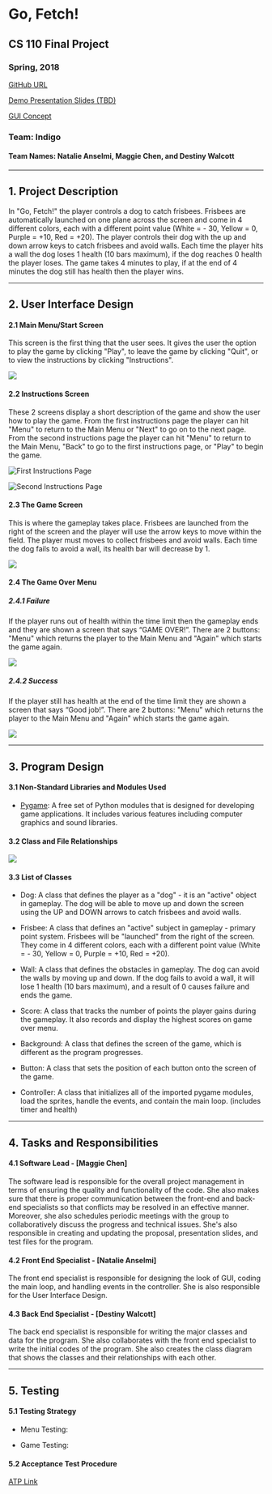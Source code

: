 # Go, Fetch!
## CS 110 Final Project
### Spring, 2018

[GitHub URL](https://github.com/binghamtonuniversity-cs110/final-project-spr18-indigo.git)

[Demo Presentation Slides (TBD)](#)

[GUI Concept](https://docs.google.com/presentation/d/1G4KUCHR8m9GNecY2GC9WtDUEP6b0_4xmQeJQMB2PxTA/edit?usp=sharing)

### Team: Indigo
#### Team Names: Natalie Anselmi, Maggie Chen, and Destiny Walcott

***

## 1. Project Description
In "Go, Fetch!" the player controls a dog to catch frisbees. Frisbees are automatically launched on one plane across the screen and come in 4 different colors, each with a different point value (White = - 30, Yellow = 0, Purple = +10, Red = +20). The player controls their dog with the up and down arrow keys to catch frisbees and avoid walls. Each time the player hits a wall the dog loses 1 health (10 bars maximum), if the dog reaches 0 health the player loses. The game takes 4 minutes to play, if at the end of 4 minutes the dog still has health then the player wins.

***    

## 2. User Interface Design  
#### 2.1 Main Menu/Start Screen
This screen is the first thing that the user sees. It gives the user the option to play the game by clicking "Play", to leave the game by clicking "Quit", or to view the instructions by clicking "Instructions".

![](assets/MainMenu.png?raw=true)

#### 2.2 Instructions Screen
These 2 screens display a short description of the game and show the user how to play the game. From the first instructions page the player can hit "Menu" to return to the Main Menu or "Next" to go on to the next page. From the second instructions page the player can hit "Menu" to return to the Main Menu, "Back" to go to the first instructions page, or "Play" to begin the game.

![First Instructions Page](assets/Inst1.png?raw=true)

![Second Instructions Page](assets/Inst2.png?raw=true)

#### 2.3 The Game Screen
This is where the gameplay takes place. Frisbees are launched from the right of the screen and the player will use the arrow keys to move within the field. The player must moves to collect frisbees and avoid walls. Each time the dog fails to avoid a wall, its health bar will decrease by 1.

![](assets/GameBG.png?raw=true)

#### 2.4 The Game Over Menu
##### 2.4.1 Failure
If the player runs out of health within the time limit then the gameplay ends and they are shown a screen that says “GAME OVER!”. There are 2 buttons: "Menu" which returns the player to the Main Menu and "Again" which starts the game again.

![](assets/LoseBG.png?raw=true)

##### 2.4.2 Success
If the player still has health at the end of the time limit they are shown a screen that says “Good job!”. There are 2 buttons: "Menu" which returns the player to the Main Menu and "Again" which starts the game again.

![](assets/WinBG.png?raw=true)

***
## 3. Program Design
#### 3.1 Non-Standard Libraries and Modules Used
- [Pygame](https://www.pygame.org/): A free set of Python modules that is designed for developing game applications. It includes various features including computer graphics and sound libraries.

#### 3.2 Class and File Relationships
![](charts/ClassFlowChart.png?raw=true)

#### 3.3 List of Classes
- Dog: A class that defines the player as a "dog" - it is an "active" object in gameplay. The dog will be able to move up and down the screen using the UP and DOWN arrows to catch frisbees and avoid walls.

- Frisbee: A class that defines an "active" subject in gameplay - primary point system. Frisbees will be "launched" from the right of the screen. They come in 4 different colors, each with a different point value (White = - 30, Yellow = 0, Purple = +10, Red = +20).

- Wall: A class that defines the obstacles in gameplay. The dog can avoid the walls by moving up and down. If the dog fails to avoid a wall, it will lose 1 health (10 bars maximum), and a result of 0 causes failure and ends the game.

- Score: A class that tracks the number of points the player gains during the gameplay. It also records and display the highest scores on game over menu.

- Background: A class that defines the screen of the game, which is different as the program progresses.

- Button: A class that sets the position of each button onto the screen of the game.

- Controller: A class that initializes all of the imported pygame modules, load the sprites, handle the events, and contain the main loop. (includes timer and health)

***
## 4. Tasks and Responsibilities
#### 4.1 Software Lead - [Maggie Chen]
The software lead is responsible for the overall project management in terms of ensuring the quality and functionality of the code. She also makes sure that there is proper communication between the front-end and back-end specialists so that conflicts may be resolved in an effective manner. Moreover, she also schedules periodic meetings with the group to collaboratively discuss the progress and technical issues. She's also responsible in creating and updating the proposal, presentation slides, and test files for the program.

#### 4.2 Front End Specialist - [Natalie Anselmi]
The front end specialist is responsible for designing the look of GUI, coding the main loop, and handling events in the controller. She is also responsible for the User Interface Design.

#### 4.3 Back End Specialist - [Destiny Walcott]
The back end specialist is responsible for writing the major classes and data for the program. She also collaborates with the front end specialist to write the initial codes of the program. She also creates the class diagram that shows the classes and their relationships with each other.

***
## 5. Testing
#### 5.1 Testing Strategy
- Menu Testing:

- Game Testing:

#### 5.2 Acceptance Test Procedure
[ATP Link](https://docs.google.com/document/d/1mRwjm5VlQiFG5ITpi4t685rkpe00hen6QSnsbdL7kWU/edit?usp=sharing)
